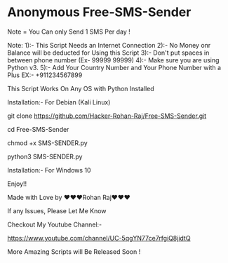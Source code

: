 # Anonymous Free-SMS-Sender 

Note = You Can only Send 1 SMS Per day !

Note:
1):-   This Script Needs an Internet Connection
2):-   No Money onr Balance will be deducted for Using this Script
3):-   Don't put spaces in between phone number (Ex- 99999 99999)
4):-   Make sure you are using Python v3.
5):-   Add Your Country Number and Your Phone Number with a Plus EX:-  +911234567899

This Script Works On Any OS with Python Installed

Installation:-  For Debian (Kali Linux)

 git clone https://github.com/Hacker-Rohan-Raj/Free-SMS-Sender.git

 cd Free-SMS-Sender

 chmod +x SMS-SENDER.py

 python3 SMS-SENDER.py
 
 Installation:-  For Windows 10 
 
 



Enjoy!!

Made with Love by ❤️❤️❤️Rohan Raj❤️❤️❤️

If any Issues, Please Let Me Know

Checkout My Youtube Channel:-  

https://www.youtube.com/channel/UC-5qgYN77ce7rfgiQ8jidtQ

More Amazing Scripts will Be Released Soon !
